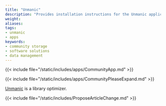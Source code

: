 ```yaml
---
title: "Unmanic"
description: "Provides installation instructions for the Unmanic application in TrueNAS."
weight: 
aliases:
tags:
- unmanic
- apps
keywords:
- community storage
- software solutions
- data management
---
```


{{< include file="/static/includes/apps/CommunityApp.md" >}}

{{< include file="/static/includes/apps/CommunityPleaseExpand.md" >}}

<a href="https://unmanic.app/">Unmanic</a> is a library optimizer.

{{< include file="/static/includes/ProposeArticleChange.md" >}}
